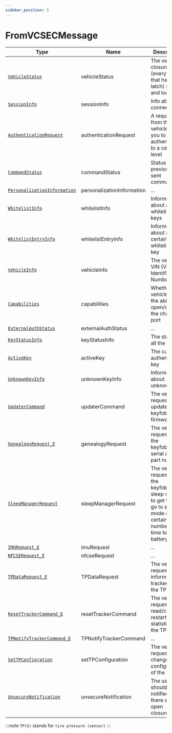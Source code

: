 ```yaml
---
sidebar_position: 5
---
```

# FromVCSECMessage

Type|Name|Description|Repeated?
-|-|-|-
[`VehicleStatus`](other/vehstatus)|vehicleStatus|The vehicle's closure (everything that has a latch) states and lock state|no
[`SessionInfo`](other/sessioninfo)|sessionInfo|Info about the connection|no
[`AuthenticationRequest`](other/authrequest)|authenticationRequest|A request from the vehicle for you to authenticate to a certain level|no
[`CommandStatus`](other/cmdstatus)|commandStatus|Status of the previously sent command|no
[`PersonalizationInformation`](other/personinfo)|personalizationInformation|...|no
[`WhitelistInfo`](other/wlinfo)|whitelistInfo|Information about all whitelisted keys|no
[`WhitelistEntryInfo`](other/wlentryinfo)|whitelistEntryInfo|Information about a certain whitelisted key|no
[`VehicleInfo`](other/vehinfo)|vehicleInfo|The vehicle's VIN (Vehicle Identification Number)|no
[`Capabilities`](other/capabilities)|capabilities|Whether the vehicle has the ability to open/close the charge port|no
[`ExternalAuthStatus`](other/extauthstatus)|externalAuthStatus|...|no
[`KeyStatusInfo`](other/kstatusinfo)|keyStatusInfo|The status of all the keys|no
[`ActiveKey`](other/activek)|activeKey|The currently authenticated key|no
[`UnknownKeyInfo`](other/unknkinfo)|unknownKeyInfo|Information about unknown key|no
[`UpdaterCommand`](other/updatercmd)|updaterCommand|The vehicle's request to update the keyfob's/TPS' firmware|no
[`GenealogyRequest_E`](enums/genreq_e)|genealogyRequest|The vehicle's request to get the keyfob's/TPS' serial and part number|no
[`SleepManagerRequest`](other/sleepmanreq)|sleepManagerRequest|The vehicle's request to get the keyfob's/TPS' sleep stats or to get them to go to sleep mode after a certain number of time to save battery|no
[`IMURequest_E`](enums/imustate_e)|imuRequest|...|no
[`NFCSERequest_E`](enums/nfcsereq_e)|nfcseRequest|...|no
[`TPDataRequest_E`](enums/tpdatareq)|TPDataRequest|The vehicle's request to get information tracked by the TPS|no
[`ResetTrackerCommand_E`](enums/rsttrckrcmd_e)|resetTrackerCommand|The vehicle's request to read/clear the restart statistics on the TPS|no
[`TPNotifyTrackerCommand_E`](enums/tpnotiftrckrcmd_e)|TPNotifyTrackerCommand|...|no
[`SetTPConfigration`](other/settpconfig)|setTPConfiguration|The vehicle's request to change the configuration of the TPS|no
[`UnsecureNotification`](other/unsecnotif)|unsecureNotification|The user should be notified that there are open closures|no

:::note
`TP(S)` stands for `tire pressure (sensor)`
:::